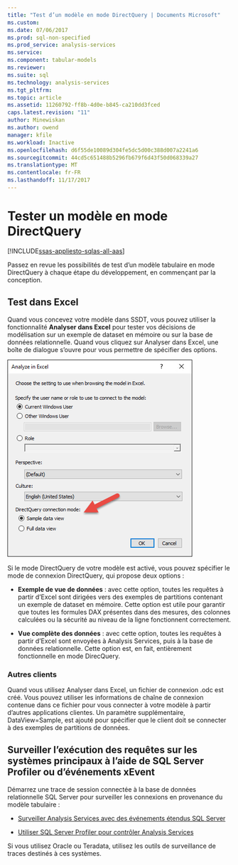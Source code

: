 ```yaml
---
title: "Test d’un modèle en mode DirectQuery | Documents Microsoft"
ms.custom: 
ms.date: 07/06/2017
ms.prod: sql-non-specified
ms.prod_service: analysis-services
ms.service: 
ms.component: tabular-models
ms.reviewer: 
ms.suite: sql
ms.technology: analysis-services
ms.tgt_pltfrm: 
ms.topic: article
ms.assetid: 11260792-ff8b-4d0e-b845-ca210dd3fced
caps.latest.revision: "11"
author: Minewiskan
ms.author: owend
manager: kfile
ms.workload: Inactive
ms.openlocfilehash: d6f55de10089d304fe5dc5d00c388d007a2241a6
ms.sourcegitcommit: 44cd5c651488b5296fb679f6d43f50d068339a27
ms.translationtype: MT
ms.contentlocale: fr-FR
ms.lasthandoff: 11/17/2017
---
```

# <a name="test-a-model-in-directquery-mode"></a>Tester un modèle en mode DirectQuery

[!INCLUDE[ssas-appliesto-sqlas-all-aas](../../includes/ssas-appliesto-sqlas-all-aas.md)]

  Passez en revue les possibilités de test d’un modèle tabulaire en mode DirectQuery à chaque étape du développement, en commençant par la conception.  
  
## <a name="test-in-excel"></a>Test dans Excel 
  
 Quand vous concevez votre modèle dans SSDT, vous pouvez utiliser la fonctionnalité **Analyser dans Excel** pour tester vos décisions de modélisation sur un exemple de dataset en mémoire ou sur la base de données relationnelle.  Quand vous cliquez sur Analyser dans Excel, une boîte de dialogue s’ouvre pour vous permettre de spécifier des options.
 
 ![Analyser dans Excel les options DirectQuery](../../analysis-services/tabular-models/media/analyze-in-excel-directquery-options.png)
 
 Si le mode DirectQuery de votre modèle est activé, vous pouvez spécifier le mode de connexion DirectQuery, qui propose deux options :
 - **Exemple de vue de données** : avec cette option, toutes les requêtes à partir d’Excel sont dirigées vers des exemples de partitions contenant un exemple de dataset en mémoire. Cette option est utile pour garantir que toutes les formules DAX présentes dans des mesures, des colonnes calculées ou la sécurité au niveau de la ligne fonctionnent correctement.
 
 - **Vue complète des données** : avec cette option, toutes les requêtes à partir d’Excel sont envoyées à Analysis Services, puis à la base de données relationnelle. Cette option est, en fait, entièrement fonctionnelle en mode DirecQuery.
 
 ### <a name="other-clients"></a>Autres clients
 Quand vous utilisez Analyser dans Excel, un fichier de connexion .odc est créé. Vous pouvez utiliser les informations de chaîne de connexion contenue dans ce fichier pour vous connecter à votre modèle à partir d’autres applications clientes. Un paramètre supplémentaire, DataView=Sample, est ajouté pour spécifier que le client doit se connecter à des exemples de partitions de données.  
  
## <a name="monitor-query-execution-on-backend-systems-using-xevents-or-sql-profiler"></a>Surveiller l’exécution des requêtes sur les systèmes principaux à l’aide de SQL Server Profiler ou d’événements xEvent 
 Démarrez une trace de session connectée à la base de données relationnelle SQL Server pour surveiller les connexions en provenance du modèle tabulaire :  
  
-   [Surveiller Analysis Services avec des événements étendus SQL Server](../../analysis-services/instances/monitor-analysis-services-with-sql-server-extended-events.md)  
  
-   [Utiliser SQL Server Profiler pour contrôler Analysis Services](../../analysis-services/instances/use-sql-server-profiler-to-monitor-analysis-services.md)  
  
 Si vous utilisez Oracle ou Teradata, utilisez les outils de surveillance de traces destinés à ces systèmes.  
  
  
